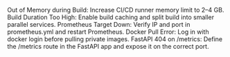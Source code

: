 Out of Memory during Build: Increase CI/CD runner memory limit to 2–4 GB.
Build Duration Too High: Enable build caching and split build into smaller parallel services.
Prometheus Target Down: Verify IP and port in prometheus.yml and restart Prometheus.
Docker Pull Error: Log in with docker login before pulling private images.
FastAPI 404 on /metrics: Define the /metrics route in the FastAPI app and expose it on the correct port.
